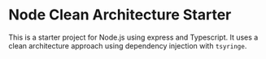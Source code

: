 # Node Clean Architecture Starter
This is a starter project for Node.js using express and Typescript.
It uses a clean architecture approach using dependency injection with `tsyringe`.
